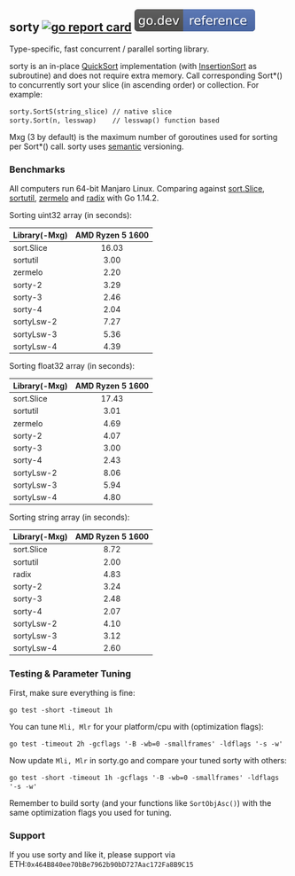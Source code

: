 ## sorty [![go report card](https://goreportcard.com/badge/github.com/jfcg/sorty)](https://goreportcard.com/report/github.com/jfcg/sorty) [![go.dev ref](/.github/godev.svg)](https://pkg.go.dev/github.com/jfcg/sorty?tab=doc)
Type-specific, fast concurrent / parallel sorting library.

sorty is an in-place [QuickSort](https://en.wikipedia.org/wiki/Quicksort) implementation (with [InsertionSort](https://en.wikipedia.org/wiki/Insertion_sort) as subroutine) and does not require extra memory. Call corresponding Sort\*() to concurrently sort your slice (in ascending order) or collection. For example:
```
sorty.SortS(string_slice) // native slice
sorty.Sort(n, lesswap)    // lesswap() function based
```
Mxg (3 by default) is the maximum number of goroutines used for sorting per Sort\*() call.
sorty uses [semantic](https://semver.org) versioning.

### Benchmarks
All computers run 64-bit Manjaro Linux. Comparing against [sort.Slice](https://golang.org/pkg/sort), [sortutil](https://github.com/twotwotwo/sorts), [zermelo](https://github.com/shawnsmithdev/zermelo) and [radix](https://github.com/yourbasic/radix) with Go 1.14.2.

Sorting uint32 array (in seconds):

Library(-Mxg)|AMD Ryzen 5 1600
:---|:---:
sort.Slice|16.03
sortutil  | 3.00
zermelo   | 2.20
sorty-2   | 3.29
sorty-3   | 2.46
sorty-4   | 2.04
sortyLsw-2| 7.27
sortyLsw-3| 5.36
sortyLsw-4| 4.39

Sorting float32 array (in seconds):

Library(-Mxg)|AMD Ryzen 5 1600
:---|:---:
sort.Slice|17.43
sortutil  | 3.01
zermelo   | 4.69
sorty-2   | 4.07
sorty-3   | 3.00
sorty-4   | 2.43
sortyLsw-2| 8.06
sortyLsw-3| 5.94
sortyLsw-4| 4.80

Sorting string array (in seconds):

Library(-Mxg)|AMD Ryzen 5 1600
:---|:---:
sort.Slice| 8.72
sortutil  | 2.00
radix     | 4.83
sorty-2   | 3.24
sorty-3   | 2.48
sorty-4   | 2.07
sortyLsw-2| 4.10
sortyLsw-3| 3.12
sortyLsw-4| 2.60

### Testing & Parameter Tuning
First, make sure everything is fine:
```
go test -short -timeout 1h
```
You can tune `Mli, Mlr` for your platform/cpu with (optimization flags):
```
go test -timeout 2h -gcflags '-B -wb=0 -smallframes' -ldflags '-s -w'
```
Now update `Mli, Mlr` in sorty.go and compare your tuned sorty with others:
```
go test -short -timeout 1h -gcflags '-B -wb=0 -smallframes' -ldflags '-s -w'
```
Remember to build sorty (and your functions like `SortObjAsc()`) with the same
optimization flags you used for tuning.

### Support
If you use sorty and like it, please support via ETH:`0x464B840ee70bBe7962b90bD727Aac172Fa8B9C15`
